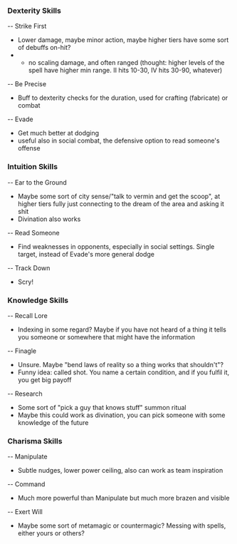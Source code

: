 ### Dexterity Skills
-- Strike First
- Lower damage, maybe minor action, maybe higher tiers have some sort of debuffs on-hit?
- - no scaling damage, and often ranged (thought: higher levels of the spell have higher min range. II hits 10-30, IV hits 30-90, whatever)

-- Be Precise
- Buff to dexterity checks for the duration, used for crafting (fabricate) or combat

-- Evade
- Get much better at dodging
- useful also in social combat, the defensive option to read someone's offense

### Intuition Skills
-- Ear to the Ground
- Maybe some sort of city sense/"talk to vermin and get the scoop", at higher tiers fully just connecting to the dream of the area and asking it shit
- Divination also works

-- Read Someone
- Find weaknesses in opponents, especially in social settings. Single target, instead of Evade's more general dodge

-- Track Down
- Scry!

### Knowledge Skills
-- Recall Lore
- Indexing in some regard? Maybe if you have not heard of a thing it tells you someone or somewhere that might have the information

-- Finagle
- Unsure. Maybe "bend laws of reality so a thing works that shouldn't"?
- Funny idea: called shot. You name a certain condition, and if you fulfil it, you get big payoff

-- Research
- Some sort of "pick a guy that knows stuff" summon ritual
- Maybe this could work as divination, you can pick someone with some knowledge of the future

### Charisma Skills
-- Manipulate
- Subtle nudges, lower power ceiling, also can work as team inspiration

-- Command
- Much more powerful than Manipulate but much more brazen and visible

-- Exert Will
- Maybe some sort of metamagic or countermagic? Messing with spells, either yours or others?
